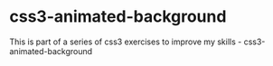 # css3-animated-background
This is part of a series of css3 exercises to improve my skills - css3-animated-background

